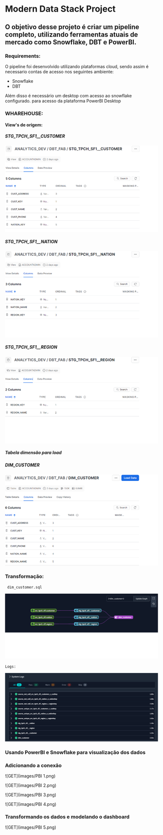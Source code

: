 # Modern Data Stack Project


## O objetivo desse projeto é criar um pipeline completo, utilizando ferramentas atuais de mercado como Snowflake, DBT e PowerBI.

### Requirements:

O pipeline foi desenvolvido utilizando plataformas cloud, sendo assim é necessario contas de acesso nos seguintes ambiente:

- Snowflake
- DBT

Além disso é necessário um desktop com acesso ao snowflake configurado. para acesso da plataforma PowerBI Desktop

### WHAREHOUSE:

#### View's de origem:
   ##### STG_TPCH_SF1__CUSTOMER

![GET](images/customer.png)

   ##### STG_TPCH_SF1__NATION

![GET](images/nation.png)

   ##### STG_TPCH_SF1__REGION

![GET](images/region.png)

##### Tabela dimensão para load

   ##### DIM_CUSTOMER


![GET](images/dim01.png)


### Transformação:
 
     dim_customer.sql

![GET](images/flow.png)
    
    Logs:


![GET](images/execute.png)

### Usando PowerBI e Snowflake para visualização dos dados

   ### Adicionando a conexão

![GET](images/PBI 1.png)

![GET](images/PBI 2.png)

![GET](images/PBI 3.png)

![GET](images/PBI 4.png)

   ### Transformando os dados e modelando o dashboard

![GET](images/PBI 5.png)

